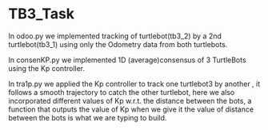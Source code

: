 # TB3_Task

In odoo.py we implemented tracking of turtlebot(tb3_2) by a 2nd turtlebot(tb3_1) using only the Odometry data from both turtlebots.

In consenKP.py we implemented 1D (average)consensus of 3 TurtleBots using the Kp controller.

In tra1p.py we applied the Kp controller to track one turtlebot3 by another , it follows a smooth trajectory to catch the other turtlebot, here we also incorporated different values of Kp w.r.t. the distance between the bots, a function that outputs the value of Kp when we give it the value of distance between the bots is what we are typing to build.


